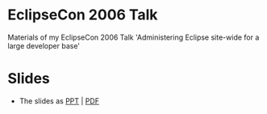 EclipseCon 2006 Talk
====================

Materials of my EclipseCon 2006 Talk 'Administering Eclipse site-wide for a large developer base'

# Slides
- The slides as [PPT](https://github.com/pellaton/eclipsecon2006-talk/raw/master/slides-submission-155.ppt) | [PDF](https://github.com/pellaton/eclipsecon2006-talk/raw/master/slides-submission-155.pdf)
